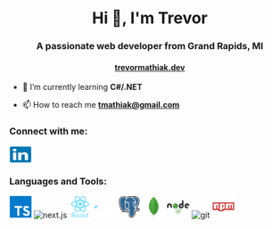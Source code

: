 <h1 align="center">Hi 👋, I'm Trevor</h1>
<h3 align="center">A passionate web developer from Grand Rapids, MI</h3>
<h4 align="center">
  <a href="https://www.trevormathiak.dev" target="_blank" rel="noreferrer">
    trevormathiak.dev
  </a>
</h4>

- 🌱 I’m currently learning **C#/.NET**

- 📫 How to reach me **tmathiak@gmail.com**

<h3 align="left">Connect with me:</h3>
<p align="left">
  <a href="https://www.linkedin.com/in/trevormathiak/" target="_blank" rel="noreferrer">
    <img align="center" src="https://github.com/devicons/devicon/blob/master/icons/linkedin/linkedin-original.svg" alt="https://www.linkedin.com/in/trevormathiak/" height="30" width="40" />
  </a>
</p>

<h3 align="left">Languages and Tools:</h3>
<p align="left">
  <img src="https://github.com/devicons/devicon/blob/master/icons/typescript/typescript-plain.svg" alt="typescript" width="40" height="40"/>
  <img src="https://assets.vercel.com/image/upload/v1662130559/nextjs/Icon_dark_background.png" alt="next.js" width="40" height="40"/>
  <img src="https://raw.githubusercontent.com/devicons/devicon/master/icons/react/react-original-wordmark.svg" alt="react" width="40" height="40"/>
  <img src="https://github.com/devicons/devicon/blob/master/icons/tailwindcss/tailwindcss-original-wordmark.svg" alt="tailwind css" width="40" height="40"/>
  <img src="https://github.com/devicons/devicon/blob/master/icons/postgresql/postgresql-original.svg" alt="postgresql" width="40" height="40"/>
  <img src="https://github.com/devicons/devicon/blob/master/icons/mongodb/mongodb-original.svg" alt="mongodb" width="40" height="40"/>
  <img src="https://raw.githubusercontent.com/devicons/devicon/master/icons/nodejs/nodejs-original-wordmark.svg" alt="nodejs" width="40" height="40"/>
  <img src="https://www.vectorlogo.zone/logos/git-scm/git-scm-icon.svg" alt="git" width="40" height="40"/>
  <img src="https://github.com/devicons/devicon/blob/master/icons/npm/npm-original-wordmark.svg" alt="npm" width="40" height="40"/>
</p>
